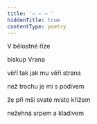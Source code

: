 ```yaml
---
title: '– – – '
hiddenTitle: true
contentType: poetry
---
```


V bělostné říze

biskup Vrana

věří tak jak mu věří strana

než trochu je mi s podivem

že při mši svaté místo křížem

nežehná srpem a kladivem
